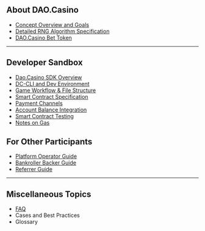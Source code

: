 ## About DAO.Casino
* [Concept Overview and Goals](https://github.com/DaoCasino/SDK/wiki/1.1.-Concept-Overview-and-Goals)
* [Detailed  RNG Algorithm Specification](https://github.com/DaoCasino/SDK/wiki/1.2.-Detailed-Algorithm-Specification)
* [DAO.Casino Bet Token](https://github.com/DaoCasino/SDK/wiki/1.3.-DAO.Casino-Bet-Token)

***

## Developer Sandbox
* [Dao.Casino SDK Overview](https://github.com/DaoCasino/SDK/wiki/2.1.-Development-Stack)
* [DC-CLI and Dev Environment](https://github.com/DaoCasino/SDK/wiki/2.2.-DC-CLI-and-Dev-Environment)
* [Game Workflow & File Structure](https://github.com/DaoCasino/SDK/wiki/2.3.-Game-Workflow-and-File-Structure)
* [Smart Contract Specification](https://github.com/DaoCasino/SDK/wiki/2.4.-Smart-Contract-Specification)
* [Payment Channels](https://github.com/DaoCasino/SDK/wiki/2.7.-Payment-Channel-Сonfiguration)
* [Account Balance Integration](https://github.com/DaoCasino/SDK/wiki/2.6.-Account-Balance-Integration)
* [Smart Contract Testing](https://github.com/DaoCasino/SDK/wiki/2.5.-Smart-Contract-Testing)
* [Notes on Gas](https://github.com/DaoCasino/SDK/wiki/2.8.-Notes-on-Transaction-Pricing)
## For Other Participants
* [Platform Operator Guide](https://github.com/DaoCasino/SDK/wiki/3.1.-Platform-Operator-Guide)
* [Bankroller Backer Guide](https://github.com/DaoCasino/SDK/wiki/3.2.-Bankroller-Backer-Guide)
* [Referrer Guide](https://github.com/DaoCasino/SDK/wiki/3.3.-Referrer-Guide)

***

## Miscellaneous Topics
* [FAQ](https://github.com/DaoCasino/SDK/wiki/4.1.-FAQ)
* Cases and Best Practices
* Glossary
